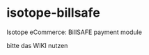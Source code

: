 isotope-billsafe
================

Isotope eCommerce: BillSAFE payment module

bitte das WIKI nutzen
